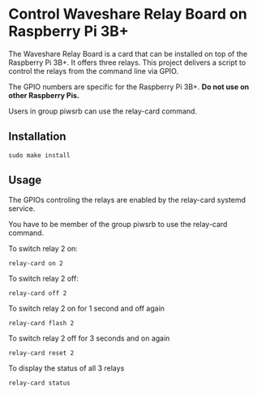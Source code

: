 Control Waveshare Relay Board on Raspberry Pi 3B+
=================================================

The Waveshare Relay Board is a card that can be installed on top of the
Raspberry Pi 3B+. It offers three relays. This project delivers a script
to control the relays from the command line via GPIO.

The GPIO numbers are specific for the Raspberry Pi 3B+.
**Do not use on other Raspberry Pis.**

Users in group piwsrb can use the relay-card command.

Installation
------------

    sudo make install

Usage
-----

The GPIOs controling the relays are enabled by the relay-card systemd service.

You have to be member of the group piwsrb to use the relay-card command.

To switch relay 2 on:

    relay-card on 2

To switch relay 2 off:

    relay-card off 2

To switch relay 2 on for 1 second and off again

    relay-card flash 2

To switch relay 2 off for 3 seconds and on again

    relay-card reset 2

To display the status of all 3 relays

    relay-card status


